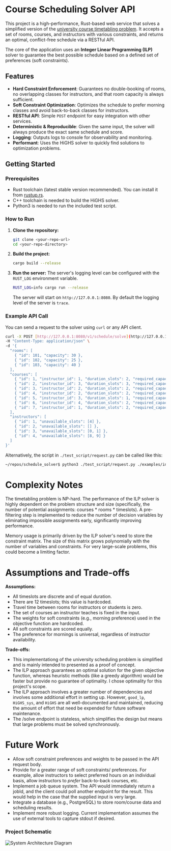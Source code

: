 # Course Scheduling Solver API

This project is a high-performance, Rust-based web service that solves a simplified version of the [university course timetabling problem](https://ieeexplore.ieee.org/document/9499056). It accepts a set of rooms, courses, and instructors with various constraints, and returns an optimal, conflict-free schedule via a RESTful API.

The core of the application uses an **Integer Linear Programming (ILP)** solver to guarantee the best possible schedule based on a defined set of preferences (soft constraints).

## Features

-   **Hard Constraint Enforcement**: Guarantees no double-booking of rooms, no overlapping classes for instructors, and that room capacity is always sufficient.
-   **Soft Constraint Optimization**: Optimizes the schedule to prefer morning classes and avoid back-to-back classes for instructors.
-   **RESTful API**: Simple `POST` endpoint for easy integration with other services.
-   **Deterministic & Reproducible**: Given the same input, the solver will always produce the exact same schedule and score.
-   **Logging**: Outputs logs to console for observability and monitoring.
-   **Performant**: Uses the HiGHS solver to quickly find solutions to optimization problems.

## Getting Started

### Prerequisites

-   Rust toolchain (latest stable version recommended). You can install it from [rustup.rs](https://rustup.rs/).
-   C++ toolchain is needed to build the HiGHS solver.
-   Python3 is needed to run the included test script. 

### How to Run

1.  **Clone the repository:**
    ```bash
    git clone <your-repo-url>
    cd <your-repo-directory>
    ```

2.  **Build the project:**
    ```bash
    cargo build --release
    ```
    

3.  **Run the server:**
    The server's logging level can be configured with the `RUST_LOG` environment variable.
    ```bash
    RUST_LOG=info cargo run --release
    ```
    The server will start on `http://127.0.0.1:8080`. By default the logging level of the server is `trace`.

### Example API Call

You can send a request to the solver using `curl` or any API client.

```bash
curl -X POST [http://127.0.0.1:8080/v1/schedule/solve](http://127.0.0.1:8080/v1/schedule/solve) \
-H "Content-Type: application/json" \
-d '{
  "rooms": [
    { "id": 101, "capacity": 30 },
    { "id": 102, "capacity": 25 },
    { "id": 103, "capacity": 40 }
  ],
  "courses": [
    { "id": 1, "instructor_id": 1, "duration_slots": 2, "required_capacity": 28 },
    { "id": 2, "instructor_id": 3, "duration_slots": 3, "required_capacity": 25 },
    { "id": 3, "instructor_id": 2, "duration_slots": 2, "required_capacity": 20 },
    { "id": 4, "instructor_id": 2, "duration_slots": 2, "required_capacity": 35 },
    { "id": 5, "instructor_id": 3, "duration_slots": 1, "required_capacity": 20 },
    { "id": 6, "instructor_id": 4, "duration_slots": 2, "required_capacity": 28 },
    { "id": 7, "instructor_id": 1, "duration_slots": 2, "required_capacity": 22 }
  ],
  "instructors": [
    { "id": 1, "unavailable_slots": [4] },
    { "id": 2, "unavailable_slots": [] },
    { "id": 3, "unavailable_slots": [0, 1] },
    { "id": 4, "unavailable_slots": [8, 9] }
  ]
}'
```

Alternatively, the script in `./test_script/request.py` can be called like this:

```bash
~/repos/schedule_solver$ python3 ./test_script/request.py ./examples/input_1.json 
```

# Complexity Notes
The timetabling problem is NP-hard. The performance of the ILP solver is highly dependent on the problem structure and size (specifically, the number of potential assignments: courses * rooms * timeslots). A pre-filtering step is implemented to reduce the number of decision variables by eliminating impossible assignments early, significantly improving performance.

Memory usage is primarily driven by the ILP solver's need to store the constraint matrix. The size of this matrix grows polynomially with the number of variables and constraints. For very large-scale problems, this could become a limiting factor.

# Assumptions and Trade-offs

**Assumptions:**

- All timeslots are discrete and of equal duration.
- There are 12 timeslots; this value is hardcoded.
- Travel time between rooms for instructors or students is zero.
- The set of courses an instructor teaches is fixed in the input.
- The weights for soft constraints (e.g., morning preference) used in the objective function are hardcoded.
- All soft constraints are scored equally.
- The preference for mornings is universal, regardless of instructor availability.
  
**Trade-offs:**

- This implementationg of the university scheduling problem is simplified and is mainly intended to presented as a proof of concept.
- The ILP approach guarantees an optimal solution for the given objective function, whereas heuristic methods (like a greedy algorithm) would be faster but provide no guarantee of optimality. I chose optimality for this project's scope.
- The ILP approach involves a greater number of dependencies and involves some additional effort in setting up. However, `good_lp`, `HiGHS_sys`, and `HiGHS` are all well-documented and maintained, reducing the amount of effort that need be expended for future software maintenance.
- The /solve endpoint is stateless, which simplifies the design but means that large problems must be solved synchronously.

# Future Work
- Allow soft constraint preferences and weights to be passed in the API request body.
- Provide for a greater range of soft constraints/ preferences. For example, allow instructors to select preferred hours on an individual basis, allow instructors to *prefer* back-to-back courses, etc.
- Implement a job queue system. The API would immediately return a jobId, and the client could poll another endpoint for the result. This would help in the case that the supplied input is very large.
- Integrate a database (e.g., PostgreSQL) to store room/course data and scheduling results.
- Implement more robust logging. Current implementation assumes the use of external tools to capture stdout if desired.

### Project Schematic

![System Architecture Diagram](./images/system-architecture.svg)